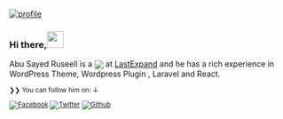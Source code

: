 <a href="https://github.com/rsrussell36" target="_blank">
<img src="https://github.com/rsrussell36/rsrussell36/blob/05c7b396e723208dae01a84f7bc2c74d6329fe8a/russell.png" alt="profile" />
</a>

### Hi there,<img src="https://media.giphy.com/media/hvRJCLFzcasrR4ia7z/giphy.gif" width="30px">

Abu Sayed Ruseell is a <a href="https://github.com/rsrussell36"><img align="center" src="https://img.shields.io/badge/Senior%20Wordpress-Developer-brightgreen"/></a> at <a href="https://creativestheme.com">LastExpand</a>
and he has a rich experience in WordPress Theme, Wordpress Plugin , Laravel and React.

</p>
<small>❯❯ You can follow him on: ↓</strong>


[![Facebook](https://img.shields.io/badge/facebook-Abu%20Sayed%20Russell-3b5998)][f] [![Twitter](https://img.shields.io/twitter/follow/abusayedrussell?label=%40abusayedrussell&style=social)][t] [![Github](https://img.shields.io/github/followers/rsrussell36?style=social&label=Follow)][g]

[f]: https://www.facebook.com/abu.sayed.russell.036/
[t]: https://twitter.com/abusayedrussell
[g]: https://github.com/rsrussell36

